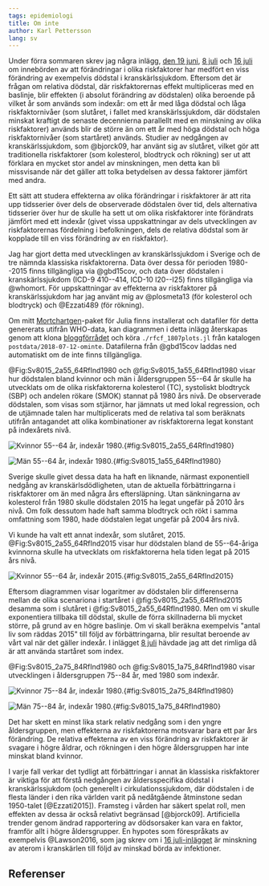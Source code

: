 ```yaml
---
tags: epidemiologi
title: Om inte
author: Karl Pettersson
lang: sv
---
```


Under förra sommaren skrev jag några inlägg, [den 19
juni](2017-06-19-feta.html), [8 juli](2017-07-08-prevf.html) och [16
juli](2017-07-16-paj.html) om innebörden av att förändringar i olika
riskfaktorer har medfört en viss förändring av exempelvis dödstal i
kranskärlssjukdom. Eftersom det är frågan om relativa dödstal, där
riskfaktorernas effekt multipliceras med en baslinje, blir effekten (i absolut
förändring av dödstalen) olika beroende på vilket år som används som indexår:
om ett år med låga dödstal och låga riskfaktornivåer (som slutåret, i fallet
med kranskärlssjukdom, där dödstalen minskat kraftigt de senaste decennierna
parallellt med en minskning av olika riskfaktorer) används blir de större än om
ett år med höga dödstal och höga riskfaktornivåer (som startåret) används.
Studier av nedgången av kranskärlssjukdom, som @bjorck09, har använt sig av
slutåret, vilket gör att traditionella riskfaktorer (som kolesterol, blodtryck
och rökning) ser ut att förklara en mycket stor andel av minskningen, men detta
kan bli missvisande när det gäller att tolka betydelsen av dessa faktorer
jämfört med andra.

Ett sätt att studera effekterna av olika förändringar i riskfaktorer är att
rita upp tidsserier över dels de observerade dödstalen över tid, dels
alternativa tidsserier över hur de skulle ha sett ut om olika riskfaktorer inte
förändrats jämfört med ett indexår (givet vissa uppskattningar av dels
utvecklingen av riskfaktorernas fördelning i befolkningen, dels de relativa
dödstal som är kopplade till en viss förändring av en riskfaktor).

Jag har gjort detta med utvecklingen av kranskärlssjukdom i Sverige och de tre
nämnda klassiska riskfaktorerna. Data över dessa för perioden 1980--2015
finns tillgängliga via @gbd15cov, och data över dödstalen i kranskärlssjukdom
(ICD-9 410--414, ICD-10 I20--I25) finns tillgängliga via @whomort. För
uppskattningar av effekterna av riskfaktorer på kranskärlssjukdom har jag
använt mig av @plosmeta13 (för kolesterol och blodtryck) och @Ezzati489 (för
rökning).

Om mitt [Mortchartgen](https://github.com/klpn/Mortchartgen.jl)-paket för Julia finns
installerat och datafiler för detta genererats utifrån WHO-data, kan diagrammen
i detta inlägg återskapas genom att klona
[bloggförrådet](https://github.com/klpn/static-dust) och köra
`./rfcf_1807plots.jl` från katalogen `postdata/2018-07-12-ominte`. Datafilerna
från @gbd15cov laddas ned automatiskt om de inte finns tillgängliga.

@Fig:Sv8015_2a55_64RfInd1980 och @fig:Sv8015_1a55_64RfInd1980 visar hur
dödstalen bland kvinnor och män i åldersgruppen 55--64 år skulle ha utvecklats
om de olika riskfaktorerna kolesterol (TC), systoliskt blodtryck (SBP) och
andelen rökare (SMOK) stannat på 1980 års nivå. De observerade dödstalen, som
visas som stjärnor, har jämnats ut med lokal regression, och de utjämnade talen
har multiplicerats med de relativa tal som beräknats utifrån antagandet att
olika kombinationer av riskfaktorerna legat konstant på indexårets nivå.

![Kvinnor 55--64 år, indexår
1980.](../images/Sv8015_2a55_64RfInd1980.svg){#fig:Sv8015_2a55_64RfInd1980}

![Män 55--64 år, indexår
1980.](../images/Sv8015_1a55_64RfInd1980.svg){#fig:Sv8015_1a55_64RfInd1980}

Sverige skulle givet dessa data ha haft en liknande, närmast exponentiell nedgång av
kranskärlsdödligheten, utan de aktuella förbättringarna i riskfaktorer om än
med några års eftersläpning. Utan sänkningarna av kolesterol från 1980 skulle
dödstalen 2015 ha legat ungefär på 2010 års nivå. Om folk dessutom hade haft
samma blodtryck och rökt i samma omfattning som 1980, hade dödstalen legat
ungefär på 2004 års nivå.

Vi kunde ha valt ett annat indexår, som slutåret, 2015.
@Fig:Sv8015_2a55_64RfInd2015 visar hur dödstalen bland de 55--64-åriga
kvinnorna skulle ha utvecklats om riskfaktorerna hela tiden legat på 2015 års
nivå.

![Kvinnor 55--64 år, indexår
2015.](../images/Sv8015_2a55_64RfInd2015.svg){#fig:Sv8015_2a55_64RfInd2015}

Eftersom diagrammen visar logaritmer av dödstalen blir differenserna mellan de
olika scenariona i startåret i @fig:Sv8015_2a55_64RfInd2015 desamma som i
slutåret i @fig:Sv8015_2a55_64RfInd1980. Men om vi skulle exponentiera tillbaka
till dödstal, skulle de förra skillnaderna bli mycket större, på grund av en
högre baslinje. Om vi skall beräkna exempelvis "antal liv som räddas 2015" till
följd av förbättringarna, blir resultat beroende av vårt val när det gäller
indexår. I inlägget [8 juli](2017-07-08-prevf.html) hävdade jag att det rimliga
då är att använda startåret som index.

@Fig:Sv8015_2a75_84RfInd1980 och @fig:Sv8015_1a75_84RfInd1980 visar
utvecklingen i åldersgruppen 75--84 år, med 1980 som indexår.

![Kvinnor 75--84 år, indexår
1980.](../images/Sv8015_2a75_84RfInd1980.svg){#fig:Sv8015_2a75_84RfInd1980}

![Män 75--84 år, indexår
1980.](../images/Sv8015_1a75_84RfInd1980.svg){#fig:Sv8015_1a75_84RfInd1980}

Det har skett en minst lika stark relativ nedgång som i den yngre
åldersgruppen, men effekterna av riskfaktorerna motsvarar bara ett par års
förändring. De relativa effekterna av en viss förändring av riskfaktorer är
svagare i högre åldrar, och rökningen i den högre åldersgruppen har inte
minskat bland kvinnor.

I varje fall verkar det tydligt att förbättringar i annat än klassiska
riskfaktorer är viktiga för att förstå nedgången av åldersspecifika dödstal i
kranskärlssjukdom (och generellt i cirkulationssjukdom, där dödstalen i de
flesta länder i den rika världen varit på nedåtgående åtminstone sedan
1950-talet [@Ezzati2015]).
Framsteg i vården har säkert spelat roll, men effekten av dessa är också
relativt begränsad [@bjorck09]. Artificiella trender genom ändrad rapportering
av dödsorsaker kan vara en faktor, framför allt i högre åldersgrupper. En
hypotes som förespråkats av exempelvis @Lawson2016, som jag skrev om i [16
juli-inlägget](2017-07-16-paj.html) är minskning av aterom i kranskärlen till
följd av minskad börda av infektioner.

## Referenser
